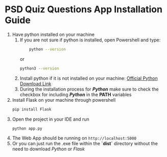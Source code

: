 # PSD Quiz Questions App Installation Guide
1. Have python installed on your machine
    1. If you are not sure if python is installed, open Powershell and type:
       ```bash
           python --version
       ```
       or
       ```bash
       python3 --version
       ```
    2. Install python if it is not installed on your machine: [Official Python Download Link](https://www.python.org/downloads/windows/)
    3. During the installation process for ***Python*** make sure to check the checkbox for including ***Python*** in the **PATH** variables
2. Install Flask on your machine through powershell
   ```bash
   pip install Flask
   ```
3. Open the project in your IDE and run
   ```bash
   python app.py
   ```
4. The Web App should be running on
   ``` http://localhost:5000 ```
5. Or you can just run the .exe file within the **`dist´** directory without the need to download *Python* or *Flask*
